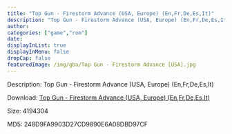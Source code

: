 ```yaml
---
title: "Top Gun - Firestorm Advance (USA, Europe) (En,Fr,De,Es,It)"
description: "Top Gun - Firestorm Advance (USA, Europe) (En,Fr,De,Es,It)"
author: 
categories: ["game","rom"]
date: 
displayInList: true
displayInMenu: false
dropCap: false
featuredImage: /img/gba/Top Gun - Firestorm Advance [USA].jpg
---
```


Description: Top Gun - Firestorm Advance (USA, Europe) (En,Fr,De,Es,It)

Download: <a style="text-decoration:underline;" href="https://mega.nz/#!SX4QiAZR!5Im7WpYUTUGepgQ9LHCt55atT_2sslrBYaFpeO43fm0" target = "_blank" rel = "nofollow" > Top Gun - Firestorm Advance (USA, Europe) (En,Fr,De,Es,It)</a>

Size: 4194304

MD5: 248D9FA9903D27CD9890E6A08DBD97CF

